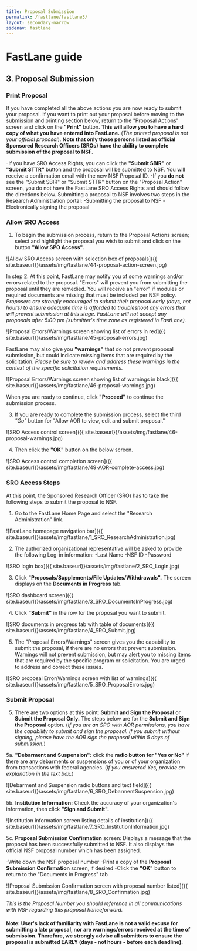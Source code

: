 ```yaml
---
title: Proposal Submission
permalink: /fastlane/fastlane3/
layout: secondary-narrow
sidenav: fastlane
---
```

# FastLane guide

## 3. Proposal Submission

### Print Proposal

If you have completed all the above actions you are now ready to submit your proposal. If you want to print out your proposal before moving to the submission and printing section below, return to the "Proposal Actions" screen and click on the **"Print"** button. **This will allow you to have a hard copy of what you have entered into FastLane.** (_The printed proposal is not your official proposal_). **Note that only those persons listed as official Sponsored Research Officers (SROs) have the ability to complete submission of the proposal to NSF.**

-If you have SRO Access Rights, you can click the **"Submit SBIR"** or **"Submit STTR"** button and the proposal will be submitted to NSF. You will receive a confirmation email with the new NSF Proposal ID.
-If you **do not** see the "Submit SBIR" or "Submit STTR" button on the "Proposal Action" screen, you do not have the FastLane SRO Access Rights and should follow the directions below.
Submitting a proposal to NSF involves two steps in the Research Administration portal:
-Submitting the proposal to NSF
-Electronically signing the proposal

### Allow SRO Access

1. To begin the submission process, return to the Proposal Actions screen; select and highlight the proposal you wish to submit and click on the button **"Allow SPO Access".**

![Allow SRO Access screen with selection box of proposals]({{ site.baseurl}}/assets/img/fastlane/44-proposal-action-screen.jpg)

In step 2. At this point, FastLane may notify you of some warnings and/or errors related to the proposal. "Errors" will prevent you from submitting the proposal until they are remedied. You will receive an "error" if modules or required documents are missing that must be included per NSF policy. _Proposers are strongly encouraged to submit their proposal early (days, not hours) to ensure adequate time is afforded to troubleshoot any errors that will prevent submission at this stage. FastLane will not accept any proposals after 5:00 pm (submitter's time zone as registered in FastLane)._

![Proposal Errors/Warnings screen showing list of errors in red]({{ site.baseurl}}/assets/img/fastlane/45-proposal-errors.jpg)

FastLane may also give you **"warnings"** that do not prevent proposal submission, but could indicate missing items that are required by the solicitation. _Please be sure to review and address these warnings in the context of the specific solicitation requirements._

![Proposal Errors/Warnings screen showing list of warnings in black]({{ site.baseurl}}/assets/img/fastlane/46-proposal-warnings.jpg)

When you are ready to continue, click **"Proceed"** to continue the submission process.

3. If you are ready to complete the submission process, select the third *"Go"* button for "Allow AOR to view, edit and submit proposal."

![SRO Access control screen]({{ site.baseurl}}/assets/img/fastlane/46-proposal-warnings.jpg)

4. Then click the **"OK"** button on the below screen.

![SRO Access control completion screen]({{ site.baseurl}}/assets/img/fastlane/49-AOR-complete-access.jpg)

### SRO Access Steps

At this point, the Sponsored Research Officer (SRO) has to take the following steps to submit the proposal to NSF.

1. Go to the FastLane Home Page and select the "Research Administration" link.

![FastLane homepage navigation bar]({{ site.baseurl}}/assets/img/fastlane/1_SRO_ResearchAdministration.jpg)

2. The authorized organizational representative will be asked to provide the following Log-in information:
-Last Name
-NSF ID
-Password

![SRO login box]({{ site.baseurl}}/assets/img/fastlane/2_SRO_LogIn.jpg)

3. Click **"Proposals/Supplements/File Updates/Withdrawals".** The screen displays on the **Documents in Progress** tab.

![SRO dashboard screen]({{ site.baseurl}}/assets/img/fastlane/3_SRO_DocumentsInProgress.jpg)

4. Click **"Submit"** in the row for the proposal you want to submit.

![SRO documents in progress tab with table of documents]({{ site.baseurl}}/assets/img/fastlane/4_SRO_Submit.jpg)

5. The "Proposal Errors/Warnings" screen gives you the capability to submit the proposal, if there are no errors that prevent submission. Warnings will not prevent submission, but may alert you to missing items that are required by the specific program or solicitation. You are urged to address and correct these issues.

![SRO proposal Error/Warnings screen with list of warnings]({{ site.baseurl}}/assets/img/fastlane/5_SRO_ProposalErrors.jpg)

### Submit Proposal

5. There are two options at this point: **Submit and Sign the Proposal** or **Submit the Proposal Only.** The steps below are for the **Submit and Sign the Proposal** option. (_If you are an SPO with AOR permissions, you have the capability to submit and sign the proposal. If you submit without signing, please have the AOR sign the proposal within 5 days of submission._)

5a. **"Debarment and Suspension":** click the **radio button for "Yes or No"** if there are any debarments or suspensions of you or of your organization from transactions with federal agencies. (_If you answered Yes, provide an explanation in the text box._)

![Debarment and Suspension radio buttons and text field]({{ site.baseurl}}/assets/img/fastlane/6_SRO_DebarmentSuspension.jpg)

5b. **Institution Information:** Check the accuracy of your organization's information, then click **"Sign and Submit".**

![Institution information screen listing details of institution]({{ site.baseurl}}/assets/img/fastlane/7_SRO_InstitutionInformation.jpg)

5c. **Proposal Submission Confirmation** screen: Displays a message that the proposal has been successfully submitted to NSF. It also displays the official NSF proposal number which has been assigned.

-Write down the NSF proposal number
-Print a copy of the **Proposal Submission Confirmation** screen, if desired
-Click the **"OK"** button to return to the "Documents in Progress" tab

![Proposal Submission Confirmation screen with proposal number listed]({{ site.baseurl}}/assets/img/fastlane/8_SRO_Confirmation.jpg)

_This is the Proposal Number you should reference in all communications with NSF regarding this proposal henceforward._

#### Note: User's lack of familiarity with FastLane is not a valid excuse for submitting a late proposal, nor are warnings/errors received at the time of submission. Therefore, we strongly advise all submitters to ensure the proposal is submitted EARLY (days - not hours - before each deadline).
